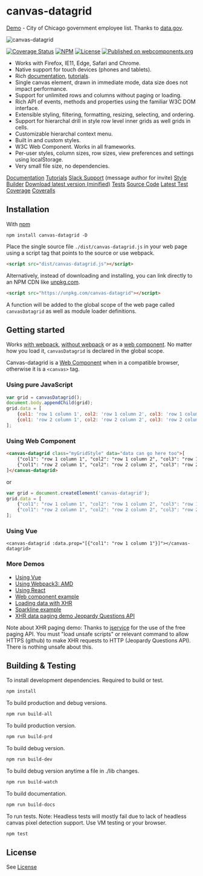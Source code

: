 # canvas-datagrid

[Demo](https://eljefedelrodeodeljefe.github.io/canvas-datagrid/tutorials/demo.html) - City of Chicago government employee list.  Thanks to [data.gov](https://www.data.gov/).

![canvas-datagrid](https://eljefedelrodeodeljefe.github.io/canvas-datagrid/images/datagrid1.png)

[![Coverage Status](https://coveralls.io/repos/github/eljefedelrodeodeljefe/canvas-datagrid/badge.svg?branch=master&build=1640)](https://coveralls.io/github/eljefedelrodeodeljefe/canvas-datagrid?branch=master)
[![NPM](https://img.shields.io/npm/v/canvas-datagrid.svg)](https://www.npmjs.com/package/canvas-datagrid)
[![License](https://img.shields.io/badge/License-BSD%203--Clause-blue.svg)](https://opensource.org/licenses/BSD-3-Clause)
[![Published on webcomponents.org](https://img.shields.io/badge/webcomponents.org-published-blue.svg)](https://www.webcomponents.org/element/eljefedelrodeodeljefe/canvas-datagrid)

* Works with Firefox, IE11, Edge, Safari and Chrome.
* Native support for touch devices (phones and tablets).
* Rich [documentation](https://eljefedelrodeodeljefe.github.io/canvas-datagrid/docs/), [tutorials](https://eljefedelrodeodeljefe.github.io/canvas-datagrid/docs/index.html#tutorials).
* Single canvas element, drawn in immediate mode, data size does not impact performance.
* Support for unlimited rows and columns without paging or loading.
* Rich API of events, methods and properties using the familiar W3C DOM interface.
* Extensible styling, filtering, formatting, resizing, selecting, and ordering.
* Support for hierarchal drill in style row level inner grids as well grids in cells.
* Customizable hierarchal context menu.
* Built in and custom styles.
* W3C Web Component.  Works in all frameworks.
* Per-user styles, column sizes, row sizes, view preferences and settings using localStorage.
* Very small file size, no dependencies.

[Documentation](https://eljefedelrodeodeljefe.github.io/canvas-datagrid/docs/)
[Tutorials](https://eljefedelrodeodeljefe.github.io/canvas-datagrid/docs/index.html#tutorials)
[Slack Support](https://canvas-datagrid.slack.com/) (message author for invite)
[Style Builder](https://eljefedelrodeodeljefe.github.io/canvas-datagrid/tutorials/styleBuilder.html)
[Download latest version (minified)](https://eljefedelrodeodeljefe.github.io/canvas-datagrid/dist/canvas-datagrid.js)
[Tests](https://eljefedelrodeodeljefe.github.io/canvas-datagrid/test/tests.html)
[Source Code](https://github.com/eljefedelrodeodeljefe/canvas-datagrid)
[Latest Test Coverage](https://eljefedelrodeodeljefe.github.io/canvas-datagrid/build/report/lcov-report/index.html)
[Coveralls](https://coveralls.io/github/eljefedelrodeodeljefe/canvas-datagrid)

## Installation

With [npm](https://www.npmjs.com/package/canvas-datagrid)

```console
npm install canvas-datagrid -D
```

Place the single source file `./dist/canvas-datagrid.js` in your web page using a script tag that points to the source or use webpack.

```html
<script src="dist/canvas-datagrid.js"></script>
```

Alternatively, instead of downloading and installing, you can link directly to an NPM CDN like [unpkg.com](https://unpkg.com).

```html
<script src="https://unpkg.com/canvas-datagrid"></script>
```

A function will be added to the global scope of the web page called `canvasDatagrid` as well as module loader definitions.

## Getting started

Works [with webpack](https://eljefedelrodeodeljefe.github.io/canvas-datagrid/tutorials/amdDemo.html), [without webpack](https://eljefedelrodeodeljefe.github.io/canvas-datagrid/tutorials/demo.html) or as a [web component](https://eljefedelrodeodeljefe.github.io/canvas-datagrid/tutorials/webcomponentDemo.html).
No matter how you load it, `canvasDatagrid` is declared in the global scope.

Canvas-datagrid is a [Web Component](https://www.webcomponents.org/element/eljefedelrodeodeljefe/canvas-datagrid) when
in a compatible browser, otherwise it is a `<canvas>` tag.

### Using pure JavaScript

```js
var grid = canvasDatagrid();
document.body.appendChild(grid);
grid.data = [
    {col1: 'row 1 column 1', col2: 'row 1 column 2', col3: 'row 1 column 3'},
    {col1: 'row 2 column 1', col2: 'row 2 column 2', col3: 'row 2 column 3'}
];
```

### Using Web Component

```html
<canvas-datagrid class="myGridStyle" data="data can go here too">[
    {"col1": "row 1 column 1", "col2": "row 1 column 2", "col3": "row 1 column 3"},
    {"col1": "row 2 column 1", "col2": "row 2 column 2", "col3": "row 2 column 3"}
]</canvas-datagrid>
```

or

```js
var grid = document.createElement('canvas-datagrid');
grid.data = [
    {"col1": "row 1 column 1", "col2": "row 1 column 2", "col3": "row 1 column 3"},
    {"col1": "row 2 column 1", "col2": "row 2 column 2", "col3": "row 2 column 3"}
];
```

### Using Vue

```vue
<canvas-datagrid :data.prop="[{"col1": "row 1 column 1"}]"></canvas-datagrid>
```

### More Demos

* [Using Vue](https://eljefedelrodeodeljefe.github.io/canvas-datagrid/tutorials/vueExample.html)
* [Using Webpack3: AMD](https://eljefedelrodeodeljefe.github.io/canvas-datagrid/tutorials/amdDemo.html)
* [Using React](https://eljefedelrodeodeljefe.github.io/canvas-datagrid/tutorials/reactExample.html)
* [Web component example](https://eljefedelrodeodeljefe.github.io/canvas-datagrid/tutorials/webcomponentDemo.html)
* [Loading data with XHR](https://eljefedelrodeodeljefe.github.io/canvas-datagrid/tutorials/demo.html)
* [Sparkline example](https://eljefedelrodeodeljefe.github.io/canvas-datagrid/tutorials/sparklineDemo.html)
* [XHR data paging demo Jeopardy Questions API](https://eljefedelrodeodeljefe.github.io/canvas-datagrid/tutorials/xhrPagingDemo.html)

Note about XHR paging demo: Thanks to [jservice](http://jservice.io/) for the use of the free paging API.  You must "load unsafe scripts" or relevant command to allow HTTPS (github) to make XHR requests to HTTP (Jeopardy Questions API).  There is nothing unsafe about this.

## Building & Testing

To install development dependencies.  Required to build or test.

```bash
npm install
```

To build production and debug versions.

```bash
npm run build-all
```

To build production version.

```bash
npm run build-prd
```

To build debug version.

```bash
npm run build-dev
```

To build debug version anytime a file in ./lib changes.

```bash
npm run build-watch
```

To build documentation.

```bash
npm run build-docs
```

To run tests. Note: Headless tests will mostly fail due to lack of headless canvas pixel detection support.  Use VM testing or your browser.

```bash
npm test
```

## License

See [License](LICENSE)
